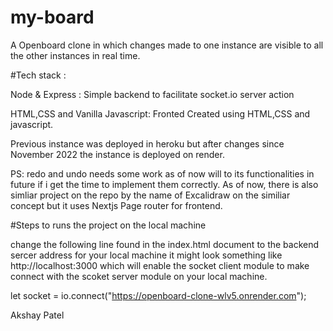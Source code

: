 # my-board
A Openboard clone in which changes made to one instance are visible to all the other instances in real time.


#Tech stack :

Node & Express : Simple backend to facilitate socket.io server action 

HTML,CSS and Vanilla Javascript: Fronted Created using HTML,CSS and javascript.

Previous instance was deployed in heroku but after changes since November 2022 the instance is deployed on render.

PS: redo and undo needs some work as of now will to its functionalities in future if i get the time to implement them correctly.
As of now, there is also simliar project on the repo by the name of Excalidraw on the similiar concept but it uses Nextjs Page router for frontend.

#Steps to runs the project on the local machine 

change the following line found in the index.html document to the backend sercer address for your local machine it might look something like http://localhost:3000 which will enable the socket client module to make connect with the scoket server module on your local machine.

let socket = io.connect("https://openboard-clone-wlv5.onrender.com");


Akshay Patel
